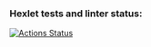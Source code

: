 ### Hexlet tests and linter status:
[![Actions Status](https://github.com/buyhuy/python-project-50/workflows/hexlet-check/badge.svg)](https://github.com/buyhuy/python-project-50/actions)